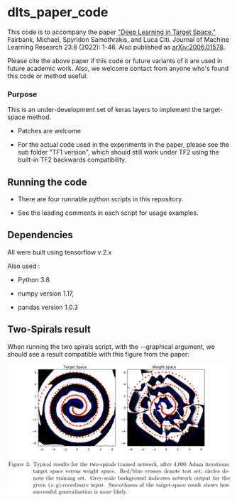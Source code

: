 # dlts_paper_code


This code is to accompany the paper ["Deep Learning in Target Space."](https://jmlr.org/papers/v23/20-040.html) Fairbank, Michael, Spyridon Samothrakis, and Luca Citi. Journal of Machine Learning Research 23.8 (2022): 1-46.   Also published as [arXiv:2006.01578](https://arxiv.org/abs/2006.01578).

Please cite the above paper if this code or future variants of it are used in future academic work.  Also, we welcome contact from anyone who's found this code or method useful.

### Purpose

This is an under-development set of keras layers to implement the target-space method.

- Patches are welcome

- For the actual code used in the experiments in the paper, please see the sub folder "TF1 version", which should still work under TF2 using the built-in TF2 backwards compatibility.

## Running the code

- There are four runnable python scripts in this repository.  

- See the leading comments in each script for usage examples.


## Dependencies

All were built using tensorflow v.2.x

Also used :

- Python 3.8

- numpy version 1.17, 

- pandas version 1.0.3 

## Two-Spirals result

When running the two spirals script, with the --graphical argument, we should see a result compatible with this figure from the paper:

![Two-Spirals image](spirals_image.png)
